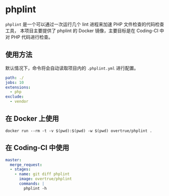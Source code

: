 # phplint

`phplint` 是一个可以通过一次运行几个 lint 进程来加速 PHP 文件检查的代码检查工具，
本项目主要提供了 phplint 的 Docker 镜像，主要目标是在 Coding-CI 中对 PHP 代码进行检查。

## 使用方法

默认情况下，命令将会自动读取项目内的 `.phplint.yml` 进行配置。

```yaml
path: ./
jobs: 10
extensions:
  - php
exclude:
  - vendor
```

## 在 Docker 上使用

```shell
docker run --rm -t -v $(pwd):$(pwd) -w $(pwd) overtrue/phplint .
```

## 在 Coding-CI 中使用

```yaml
master:
  merge_request:
  - stages:
    - name: git diff phplint
      image: overtrue/phplint
      commands: |
        phplint -h
```
